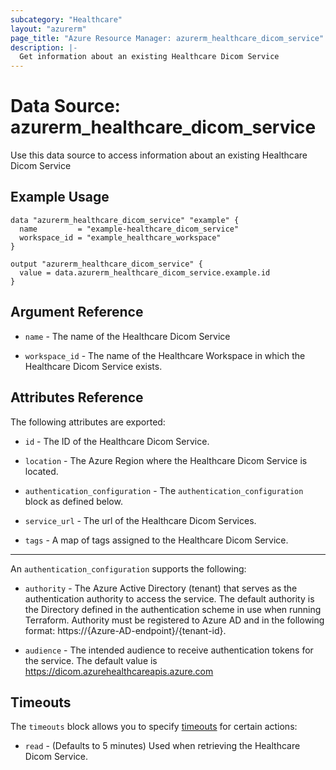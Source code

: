 ```yaml
---
subcategory: "Healthcare"
layout: "azurerm"
page_title: "Azure Resource Manager: azurerm_healthcare_dicom_service"
description: |-
  Get information about an existing Healthcare Dicom Service
---
```


# Data Source: azurerm_healthcare_dicom_service

Use this data source to access information about an existing Healthcare Dicom Service

## Example Usage

```hcl
data "azurerm_healthcare_dicom_service" "example" {
  name         = "example-healthcare_dicom_service"
  workspace_id = "example_healthcare_workspace"
}

output "azurerm_healthcare_dicom_service" {
  value = data.azurerm_healthcare_dicom_service.example.id
}
```

## Argument Reference

* `name` - The name of the Healthcare Dicom Service

* `workspace_id` - The name of the Healthcare Workspace in which the Healthcare Dicom Service exists.

## Attributes Reference

The following attributes are exported:

* `id` - The ID of the Healthcare Dicom Service.

* `location` - The Azure Region where the Healthcare Dicom Service is located.

* `authentication_configuration` - The `authentication_configuration` block as defined below.

* `service_url` - The url of the Healthcare Dicom Services.

* `tags` - A map of tags assigned to the Healthcare Dicom Service.

---
An `authentication_configuration` supports the following:

* `authority` - The Azure Active Directory (tenant) that serves as the authentication authority to access the service. The default authority is the Directory defined in the authentication scheme in use when running Terraform.
  Authority must be registered to Azure AD and in the following format: https://{Azure-AD-endpoint}/{tenant-id}.

* `audience` - The intended audience to receive authentication tokens for the service. The default value is https://dicom.azurehealthcareapis.azure.com

## Timeouts

The `timeouts` block allows you to specify [timeouts](https://www.terraform.io/docs/configuration/resources.html#timeouts) for certain actions:

* `read` - (Defaults to 5 minutes) Used when retrieving the Healthcare Dicom Service.
